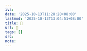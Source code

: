 ```yaml
---
ivs:
date: '2025-10-13T11:28:20+08:00'
lastmod: '2025-10-13T13:04:51+08:00'
title: 󰜧
url: 󰜧
tags: []
src:
note:
---
```

